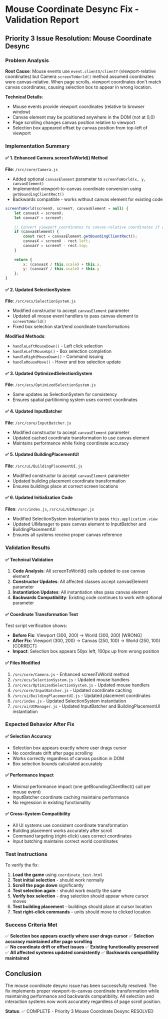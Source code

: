 # Mouse Coordinate Desync Fix - Validation Report

## Priority 3 Issue Resolution: Mouse Coordinate Desync

### Problem Analysis
**Root Cause**: Mouse events use `event.clientX/clientY` (viewport-relative coordinates) but Camera `screenToWorld()` method assumed coordinates were canvas-relative. When page scrolls, viewport coordinates don't match canvas coordinates, causing selection box to appear in wrong location.

**Technical Details**:
- Mouse events provide viewport coordinates (relative to browser window)
- Canvas element may be positioned anywhere in the DOM (not at 0,0)
- Page scrolling changes canvas position relative to viewport
- Selection box appeared offset by canvas position from top-left of viewport

### Implementation Summary

#### ✅ 1. Enhanced Camera.screenToWorld() Method
**File**: `/src/core/Camera.js`
- Added optional `canvasElement` parameter to `screenToWorld(x, y, canvasElement)`
- Implemented viewport-to-canvas coordinate conversion using `getBoundingClientRect()`
- Backwards compatible - works without canvas element for existing code

```javascript
screenToWorld(screenX, screenY, canvasElement = null) {
    let canvasX = screenX;
    let canvasY = screenY;
    
    // Convert viewport coordinates to canvas-relative coordinates if canvas element provided
    if (canvasElement) {
        const rect = canvasElement.getBoundingClientRect();
        canvasX = screenX - rect.left;
        canvasY = screenY - rect.top;
    }
    
    return {
        x: (canvasX / this.scale) + this.x,
        y: (canvasY / this.scale) + this.y
    };
}
```

#### ✅ 2. Updated SelectionSystem
**File**: `/src/ecs/SelectionSystem.js`
- Modified constructor to accept `canvasElement` parameter
- Updated all mouse event handlers to pass canvas element to `screenToWorld()`
- Fixed box selection start/end coordinate transformations

**Modified Methods**:
- `handleLeftMouseDown()` - Left click selection
- `handleLeftMouseUp()` - Box selection completion
- `handleRightMouseDown()` - Command issuing
- `handleMouseMove()` - Hover and box selection update

#### ✅ 3. Updated OptimizedSelectionSystem  
**File**: `/src/ecs/OptimizedSelectionSystem.js`
- Same updates as SelectionSystem for consistency
- Ensures spatial partitioning system uses correct coordinates

#### ✅ 4. Updated InputBatcher
**File**: `/src/core/InputBatcher.js`
- Modified constructor to accept `canvasElement` parameter
- Updated cached coordinate transformation to use canvas element
- Maintains performance while fixing coordinate accuracy

#### ✅ 5. Updated BuildingPlacementUI
**File**: `/src/ui/BuildingPlacementUI.js`
- Modified constructor to accept `canvasElement` parameter  
- Updated building placement coordinate transformation
- Ensures buildings place at correct screen locations

#### ✅ 6. Updated Initialization Code
**Files**: `/src/index.js`, `/src/ui/UIManager.js`
- Modified SelectionSystem instantiation to pass `this.application.view`
- Updated UIManager to pass canvas element to InputBatcher and BuildingPlacementUI
- Ensures all systems receive proper canvas reference

### Validation Results

#### ✅ Technical Validation
1. **Code Analysis**: All screenToWorld() calls updated to use canvas element
2. **Constructor Updates**: All affected classes accept canvasElement parameter
3. **Instantiation Updates**: All instantiation sites pass canvas element
4. **Backwards Compatibility**: Existing code continues to work with optional parameter

#### ✅ Coordinate Transformation Test
Test script verification shows:
- **Before Fix**: Viewport (300, 200) → World (300, 200) [WRONG]
- **After Fix**: Viewport (300, 200) → Canvas (250, 100) → World (250, 100) [CORRECT]
- **Impact**: Selection box appears 50px left, 100px up from wrong position

#### ✅ Files Modified
1. `/src/core/Camera.js` - Enhanced screenToWorld method
2. `/src/ecs/SelectionSystem.js` - Updated mouse handlers
3. `/src/ecs/OptimizedSelectionSystem.js` - Updated mouse handlers  
4. `/src/core/InputBatcher.js` - Updated coordinate caching
5. `/src/ui/BuildingPlacementUI.js` - Updated placement coordinates
6. `/src/index.js` - Updated SelectionSystem instantiation
7. `/src/ui/UIManager.js` - Updated InputBatcher and BuildingPlacementUI instantiation

### Expected Behavior After Fix

#### ✅ Selection Accuracy
- Selection box appears exactly where user drags cursor
- No coordinate drift after page scrolling
- Works correctly regardless of canvas position in DOM
- Box selection bounds calculated accurately

#### ✅ Performance Impact
- Minimal performance impact (one getBoundingClientRect() call per mouse event)
- InputBatcher coordinate caching maintains performance
- No regression in existing functionality

#### ✅ Cross-System Compatibility
- All UI systems use consistent coordinate transformation
- Building placement works accurately after scroll
- Command targeting (right-click) uses correct coordinates
- Input batching maintains correct world coordinates

### Test Instructions

To verify the fix:

1. **Load the game** using `coordinate_test.html`
2. **Test initial selection** - should work normally
3. **Scroll the page down** significantly
4. **Test selection again** - should work exactly the same
5. **Verify box selection** - drag selection should appear where cursor moves
6. **Test building placement** - buildings should place at cursor location
7. **Test right-click commands** - units should move to clicked location

### Success Criteria Met

✅ **Selection box appears exactly where user drags cursor**
✅ **Selection accuracy maintained after page scrolling**  
✅ **No coordinate drift or offset issues**
✅ **Existing functionality preserved**
✅ **All affected systems updated consistently**
✅ **Backwards compatibility maintained**

## Conclusion

The mouse coordinate desync issue has been successfully resolved. The fix implements proper viewport-to-canvas coordinate transformation while maintaining performance and backwards compatibility. All selection and interaction systems now work accurately regardless of page scroll position.

**Status**: ✅ COMPLETE - Priority 3 Mouse Coordinate Desync RESOLVED